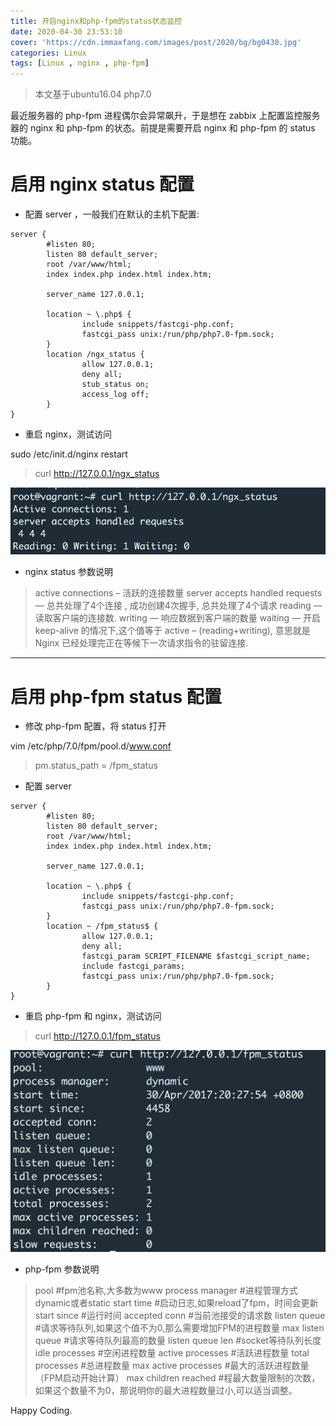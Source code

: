 ```yaml
---
title: 开启nginx和php-fpm的status状态监控
date: 2020-04-30 23:53:10
cover: 'https://cdn.immaxfang.com/images/post/2020/bg/bg0430.jpg'
categories: Linux
tags: [Linux , nginx , php-fpm]
---
```



> 本文基于ubuntu16.04 php7.0

最近服务器的 php-fpm 进程偶尔会异常飙升，于是想在 zabbix 上配置监控服务器的 nginx 和 php-fpm 的状态。前提是需要开启 nginx 和 php-fpm 的 status 功能。

# 启用 nginx status 配置

- 配置 server ，一般我们在默认的主机下配置:

<!-- more -->

```
server {
        #listen 80;
        listen 80 default_server;
        root /var/www/html;
        index index.php index.html index.htm;

        server_name 127.0.0.1;

        location ~ \.php$ {
                include snippets/fastcgi-php.conf;
                fastcgi_pass unix:/run/php/php7.0-fpm.sock;
        }
        location /ngx_status {
                allow 127.0.0.1;
                deny all;
                stub_status on;
                access_log off;
        }
}
```
<!-- more -->

- 重启 nginx，测试访问

sudo /etc/init.d/nginx restart 

> curl http://127.0.0.1/ngx_status

![1](nginx-phpfpm-status/nginx_status.png)

- nginx status 参数说明

> active connections – 活跃的连接数量
> server accepts handled requests — 总共处理了4个连接 , 成功创建4次握手, 总共处理了4个请求
> reading — 读取客户端的连接数.
> writing — 响应数据到客户端的数量
>waiting — 开启 keep-alive 的情况下,这个值等于 active – (reading+writing), 意思就是 Nginx 已经处理完正在等候下一次请求指令的驻留连接.


---

# 启用 php-fpm status 配置

- 修改 php-fpm 配置，将 status 打开

vim /etc/php/7.0/fpm/pool.d/www.conf

> pm.status_path = /fpm_status

- 配置 server 

```
server {
        #listen 80;
        listen 80 default_server;
        root /var/www/html;
        index index.php index.html index.htm;

        server_name 127.0.0.1;

        location ~ \.php$ {
                include snippets/fastcgi-php.conf;
                fastcgi_pass unix:/run/php/php7.0-fpm.sock;
        }
        location ~ /fpm_status$ {
                allow 127.0.0.1;
                deny all;
                fastcgi_param SCRIPT_FILENAME $fastcgi_script_name;
                include fastcgi_params;
                fastcgi_pass unix:/run/php/php7.0-fpm.sock;
        }
}
```

- 重启 php-fpm 和 nginx，测试访问

> curl http://127.0.0.1/fpm_status

![2](nginx-phpfpm-status/php_fpm_status.png)

- php-fpm 参数说明

> pool #fpm池名称,大多数为www
> process manager #进程管理方式dynamic或者static
> start time #启动日志,如果reload了fpm，时间会更新
> start since #运行时间
> accepted conn #当前池接受的请求数
> listen queue #请求等待队列,如果这个值不为0,那么需要增加FPM的进程数量
> max listen queue #请求等待队列最高的数量
> listen queue len #socket等待队列长度
> idle processes #空闲进程数量
> active processes #活跃进程数量 
> total processes #总进程数量 
> max active processes #最大的活跃进程数量（FPM启动开始计算）
> max children reached #程最大数量限制的次数，如果这个数量不为0，那说明你的最大进程数量过小,可以适当调整。


Happy Coding.



